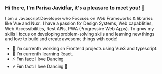 ### Hi there, I'm Parisa Javidfar, it's a pleasure to meet you!  👋

 I am a Javascript Developer who Focuses on Web Frameworks & libraries like Vue and Nuxt. 
 I have a passion for Design Systems, Web capabilities, Web Accessibilities, Rest APIs, PWA (Progressive Web Apps). To grow my skills I focus on developing problem-solving skills and learning new things and love to build and create awesome things with code!

- 🔭 I’m currently working on Frontend projects using Vue3 and typescript.
- 🌱 I’m currently learning React.
- ⚡ Fun fact: I love Dancing 
- ⚡ Fun fact: I love Dancing 💃

